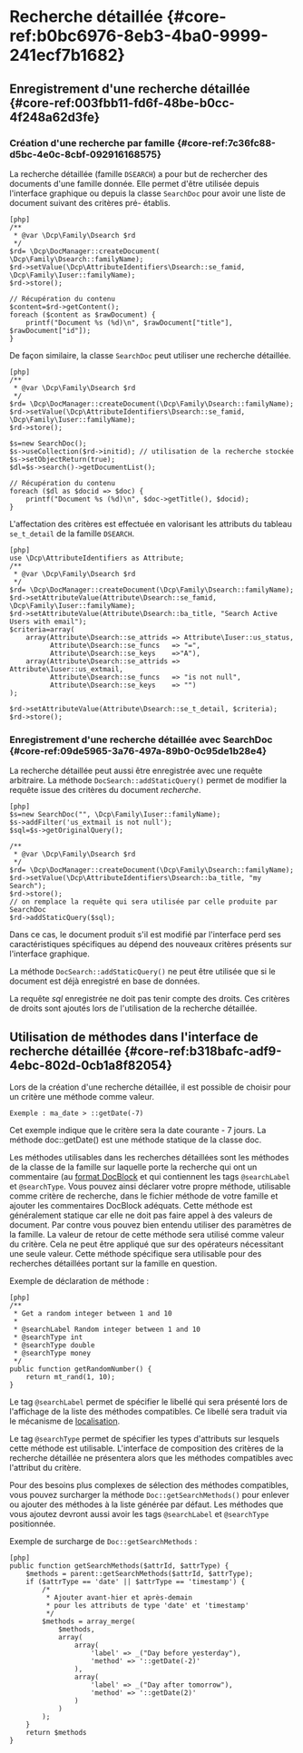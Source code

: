# Recherche détaillée {#core-ref:b0bc6976-8eb3-4ba0-9999-241ecf7b1682}

## Enregistrement d'une recherche détaillée {#core-ref:003fbb11-fd6f-48be-b0cc-4f248a62d3fe}

### Création d'une recherche par famille {#core-ref:7c36fc88-d5bc-4e0c-8cbf-092916168575}

La recherche détaillée (famille `DSEARCH`) a pour but de rechercher des
documents d'une famille donnée. Elle permet d'être utilisée depuis l'interface
graphique ou depuis la classe `SearchDoc` pour avoir une liste de document
suivant des critères pré- établis.

    [php]
    /**
     * @var \Dcp\Family\Dsearch $rd
     */
    $rd= \Dcp\DocManager::createDocument( \Dcp\Family\Dsearch::familyName);
    $rd->setValue(\Dcp\AttributeIdentifiers\Dsearch::se_famid, \Dcp\Family\Iuser::familyName);
    $rd->store();
    
    // Récupération du contenu
    $content=$rd->getContent();
    foreach ($content as $rawDocument) {
        printf("Document %s (%d)\n", $rawDocument["title"], $rawDocument["id"]);
    }

De façon similaire, la classe `SearchDoc` peut utiliser une recherche détaillée.

    [php]
    /**
     * @var \Dcp\Family\Dsearch $rd
     */
    $rd= \Dcp\DocManager::createDocument(\Dcp\Family\Dsearch::familyName);
    $rd->setValue(\Dcp\AttributeIdentifiers\Dsearch::se_famid, \Dcp\Family\Iuser::familyName);
    $rd->store();
    
    $s=new SearchDoc();
    $s->useCollection($rd->initid); // utilisation de la recherche stockée
    $s->setObjectReturn(true);
    $dl=$s->search()->getDocumentList();
    
    // Récupération du contenu
    foreach ($dl as $docid => $doc) {
        printf("Document %s (%d)\n", $doc->getTitle(), $docid);
    }

L'affectation des critères est effectuée en valorisant les attributs du tableau
`se_t_detail` de la famille `DSEARCH`.

    [php]
    use \Dcp\AttributeIdentifiers as Attribute;
    /**
     * @var \Dcp\Family\Dsearch $rd
     */
    $rd= \Dcp\DocManager::createDocument(\Dcp\Family\Dsearch::familyName);
    $rd->setAttributeValue(Attribute\Dsearch::se_famid, \Dcp\Family\Iuser::familyName);
    $rd->setAttributeValue(Attribute\Dsearch::ba_title, "Search Active Users with email");
    $criteria=array(
        array(Attribute\Dsearch::se_attrids => Attribute\Iuser::us_status,
              Attribute\Dsearch::se_funcs   => "=",
              Attribute\Dsearch::se_keys    =>"A"),
        array(Attribute\Dsearch::se_attrids => Attribute\Iuser::us_extmail,
              Attribute\Dsearch::se_funcs   => "is not null",
              Attribute\Dsearch::se_keys    => "")
    );
    
    $rd->setAttributeValue(Attribute\Dsearch::se_t_detail, $criteria);
    $rd->store();

### Enregistrement d'une recherche détaillée avec SearchDoc {#core-ref:09de5965-3a76-497a-89b0-0c95de1b28e4}

La recherche détaillée peut aussi être enregistrée avec une requête arbitraire.
La méthode `DocSearch::addStaticQuery()` permet de modifier la requête issue des
critères du document _recherche_.

    [php]
    $s=new SearchDoc("", \Dcp\Family\Iuser::familyName);
    $s->addFilter('us_extmail is not null');
    $sql=$s->getOriginalQuery();
    
    /**
     * @var \Dcp\Family\Dsearch $rd
     */
    $rd= \Dcp\DocManager::createDocument(\Dcp\Family\Dsearch::familyName);
    $rd->setValue(\Dcp\AttributeIdentifiers\Dsearch::ba_title, "my Search");
    $rd->store();
    // on remplace la requête qui sera utilisée par celle produite par SearchDoc
    $rd->addStaticQuery($sql);

Dans ce cas, le document produit s'il est modifié par l'interface perd ses
caractéristiques spécifiques au dépend des nouveaux critères présents sur
l'interface graphique.

La méthode `DocSearch::addStaticQuery()` ne peut être utilisée que si le
document est déjà enregistré en base de données.

La requête _sql_ enregistrée ne doit pas tenir compte des droits. Ces critères
de droits sont ajoutés lors de l'utilisation de la recherche détaillée.

## Utilisation de méthodes dans l'interface de recherche détaillée  {#core-ref:b318bafc-adf9-4ebc-802d-0cb1a8f82054}

Lors de la création d'une recherche détaillée, il est possible de choisir pour
un critère une méthode comme valeur.

    Exemple : ma_date > ::getDate(-7)

Cet exemple indique que le critère sera la date courante - 7 jours. La méthode
doc::getDate() est une méthode statique de la classe doc.

Les méthodes utilisables dans les recherches détaillées sont les méthodes de la
classe de la famille sur laquelle porte la recherche qui ont un commentaire (au
[format DocBlock][docblock] et qui contiennent les tags `@searchLabel` et
`@searchType`. Vous pouvez ainsi déclarer votre propre méthode, utilisable comme
critère de recherche, dans le fichier méthode de votre famille et ajouter les
commentaires DocBlock adéquats. Cette méthode est généralement statique car elle
ne doit pas faire appel à des valeurs de document. Par contre vous pouvez bien
entendu utiliser des paramètres de la famille. La valeur de retour de cette
méthode sera utilisé comme valeur du critère. Cela ne peut être appliqué que sur
des opérateurs nécessitant une seule valeur. Cette méthode spécifique sera
utilisable pour des recherches détaillées portant sur la famille en question.

Exemple de déclaration de méthode :

    [php]
    /**
     * Get a random integer between 1 and 10
     * 
     * @searchLabel Random integer between 1 and 10
     * @searchType int
     * @searchType double
     * @searchType money
     */
    public function getRandomNumber() {
        return mt_rand(1, 10);
    }

Le tag `@searchLabel` permet de spécifier le libellé qui sera présenté lors de
l'affichage de la liste des méthodes compatibles. Ce libellé sera traduit via le
mécanisme de [localisation][i18n].

Le tag `@searchType` permet de spécifier les types d'attributs sur lesquels
cette méthode est utilisable. L'interface de composition des critères de la
recherche détaillée ne présentera alors que les méthodes compatibles avec
l'attribut du critère.

Pour des besoins plus complexes de sélection des méthodes compatibles, vous
pouvez surcharger la méthode `Doc::getSearchMethods()` pour enlever ou ajouter
des méthodes à la liste générée par défaut. Les méthodes que vous ajoutez
devront aussi avoir les tags `@searchLabel` et `@searchType` positionnée.

Exemple de surcharge de `Doc::getSearchMethods` :

    [php]
    public function getSearchMethods($attrId, $attrType) {
        $methods = parent::getSearchMethods($attrId, $attrType);
        if ($attrType == 'date' || $attrType == 'timestamp') {
            /*
             * Ajouter avant-hier et après-demain
             * pour les attributs de type 'date' et 'timestamp'
             */
            $methods = array_merge(
                $methods,
                array(
                    array(
                        'label' => _("Day before yesterday"),
                        'method' => '::getDate(-2)'
                    ),
                    array(
                        'label' => _("Day after tomorrow"),
                        'method' => '::getDate(2)'
                    )
                )
            );
        }
        return $methods
    }


<!-- link -->
[docblock]:     http://www.phpdoc.org/docs/latest/for-users/anatomy-of-a-docblock.html
[i18n]:         #core-ref:8f3ad20a-4630-4e86-937b-da3fa26ba423